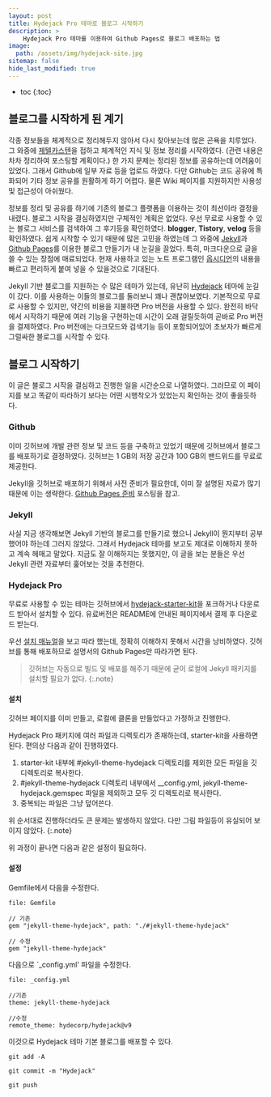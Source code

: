 ```yaml
---
layout: post
title: Hydejack Pro 테마로 블로그 시작하기 
description: >
    Hydejack Pro 테마를 이용하여 Github Pages로 블로그 배포하는 법
image:
  path: /assets/img/hydejack-site.jpg
sitemap: false
hide_last_modified: true
---
```

* toc
{:toc}

## 블로그를 시작하게 된 계기

 각종 정보들을 체계적으로 정리해두지 않아서 다시 찾아보는데 많은 곤욕을 치루었다. 그 와중에 [제텔카스텐][zettelkasten]을 접하고 체계적인 지식 및 정보 정리를 시작하였다. (관련 내용은 차차 정리하여 포스팅할 계획이다.) 한 가지 문제는 정리된 정보를 공유하는데 어려움이 있었다. 그래서 Github에 일부 자료 등을 업로드 하였다. 다만 Github는 코드 공유에 특화되어 기타 정보 공유를 원활하게 하기 어렵다. 물론 Wiki 페이지를 지원하지만 사용성 및 접근성이 아쉬웠다.

[zettelkasten]: https://www.aladin.co.kr/shop/wproduct.aspx?ItemId=322210531/

  정보를 정리 및 공유를 하기에 기존의 블로그 플랫폼을 이용하는 것이 최선이라 결정을 내렸다. 블로그 시작을 결심하였지만 구체적인 계획은 없었다. 우선 무료로 사용할 수 있는 블로그 서비스를 검색하여 그 후기등을 확인하였다. **blogger**, **Tistory**, **velog** 등을 확인하였다. 쉽게 시작할 수 있기 때문에 많은 고민을 하였는데 그 와중에 [Jekyll][jekyll]과 [Github Pages][github-pages]를 이용한 블로그 만들기가 내 눈길을 끌었다. 특히, 마크다운으로 글을 쓸 수 있는 장점에 매료되었다. 현재 사용하고 있는 노트 프로그램인 [옵시디언][obsidian]의 내용을 빠르고 편리하게 붙여 넣을 수 있을것으로 기대된다.

[jekyll]: https://jekyllrb-ko.github.io/
[github-pages]: https://pages.github.com/
[obsidian]: https://obsidian.md/

  Jekyll 기반 블로그를 지원하는 수 많은 테마가 있는데, 유난히 [Hydejack][hydejack] 테마에 눈길이 갔다. 이를 사용하는 이들의 블로그를 둘러보니 꽤나 괜찮아보였다. 기본적으로 무료로 사용할 수 있지만, 약간의 비용을 지불하면 Pro 버전을 사용할 수 있다. 완전히 바닥에서 시작하기 때문에 여러 기능을 구현하는데 시간이 오래 걸릴듯하여 곧바로 Pro 버전을 결제하였다. Pro 버전에는 다크모드와 검색기능 등이 포함되어있어 초보자가 빠르게 그럴싸한 블로그를 시작할 수 있다.

[hydejack]: https://hydejack.com/

## 블로그 시작하기

 이 글은 블로그 시작을 결심하고 진행한 일을 시간순으로 나열하였다. 그러므로 이 페이지를 보고 똑같이 따라하기 보다는 어떤 시행착오가 있었는지 확인하는 것이 좋을듯하다.

### Github

 이미 깃허브에 개발 관련 정보 및 코드 등을 구축하고 있었기 때문에 깃허브에서 블로그를 배포하기로 결정하였다. 깃허브는 1 GB의 저장 공간과 100 GB의 밴드위드를 무료로 제공한다.

 Jekyll을 깃허브로 배포하기 위해서 사전 준비가 필요한데, 이미 잘 설명된 자료가 많기 때문에 이는 생략한다. [Github Pages 준비][ref-githubpages] 포스팅을 참고.

[ref-githubpages]: https://bbarry-lee.github.io/dev/lets-create-a-github-page-1.html/

### Jekyll

 사실 지금 생각해보면 Jekyll 기반의 블로그를 만들기로 했으니 Jekyll이 뭔지부터 공부했어야 하는데 그러지 않았다. 그래서 Hydejack 테마를 보고도 제대로 이해하지 못하고 계속 헤매고 말았다. 지금도 잘 이해하지는 못했지만, 이 글을 보는 분들은 우선 Jekyll 관련 자료부터 훑어보는 것을 추천한다.

### Hydejack Pro

 무료로 사용할 수 있는 테마는 깃허브에서 [hydejack-starter-kit][hydejack-start]을 포크하거나 다운로드 받아서 설치할 수 있다. 유료버전은 README에 안내된 페이지에서 결제 후 다운로드 받는다.

 우선 [설치 매뉴얼][hydejack-install]을 보고 따라 했는데, 정확히 이해하지 못해서 시간을 낭비하였다. 깃허브를 통해 배포하므로 설명서의 Github Pages만 따라가면 된다.

 > 깃허브는 자동으로 빌드 및 배포를 해주기 때문에 굳이 로컬에 Jekyll 패키지를 설치할 필요가 없다.
{:.note}

[hydejack-start]: https://github.com/hydecorp/hydejack-starter-kit/
[hydejack-install]: https://hydejack.com/docs/install/

#### 설치

 깃허브 페이지를 이미 만들고, 로컬에 클론을 만들었다고 가정하고 진행한다.

 Hydejack Pro 패키지에 여러 파일과 디렉토리가 존재하는데, starter-kit을 사용하면 된다. 편의상 다음과 같이 진행하였다.

 1. starter-kit 내부에 \#jekyll-theme-hydejack 디렉토리를 제외한 모든 파일을 깃 디렉토리로 복사한다.
 2. \#jekyll-theme-hydejack 디렉토리 내부에서 _\_config.yml, jekyll-theme-hydejack.gemspec 파일을 제외하고 모두 깃 디렉토리로 복사한다.
 3. 중복되는 파일은 그냥 덮어쓴다.

  위 순서대로 진행하더라도 큰 문제는 발생하지 않았다. 다만 그림 파일등이 유실되어 보이지 않았다.
{:.note}

 위 과정이 끝나면 다음과 같은 설정이 필요하다.

#### 설정

 Gemfile에서 다음을 수정한다.

~~~
file: Gemfile

// 기존
gem "jekyll-theme-hydejack", path: "./#jekyll-theme-hydejack"

// 수정
gem "jekyll-theme-hydejack"
~~~

 다음으로 `_config.yml' 파일을 수정한다.

~~~
file: _config.yml

//기존
theme: jekyll-theme-hydejack

//수정
remote_theme: hydecorp/hydejack@v9
~~~

 이것으로 Hydejack 테마 기본 블로그를 배포할 수 있다.

 ~~~git
 git add -A

 git commit -m "Hydejack"

 git push
 ~~~

